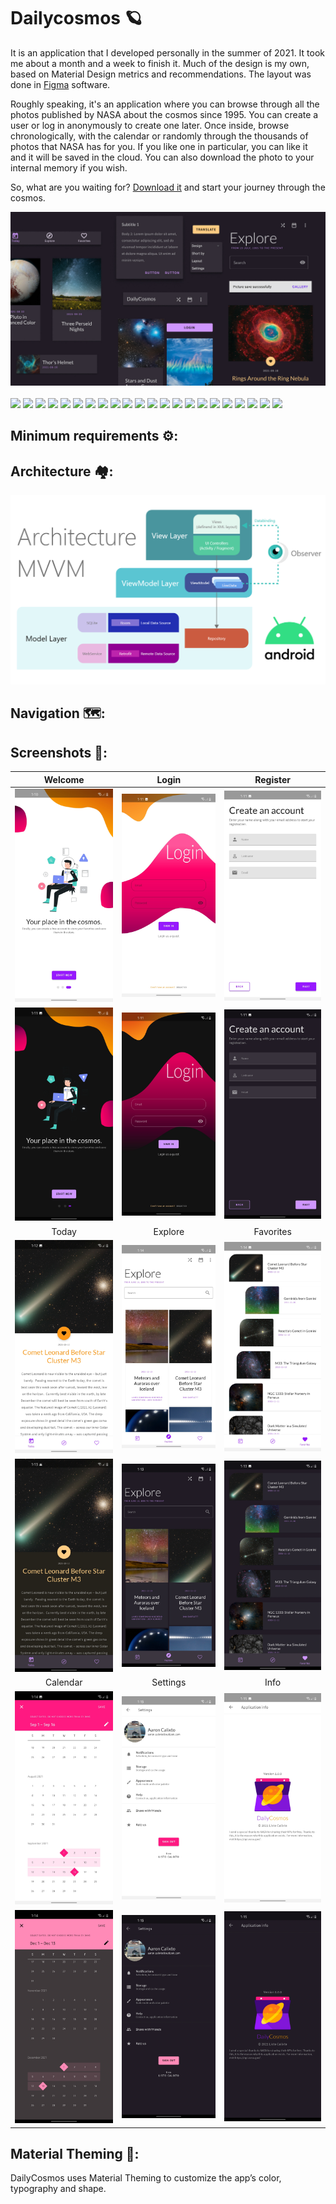 # Dailycosmos 🪐

It is an application that I developed personally in the summer of 2021. It took me about a month and a week to finish it. Much of the design is my own, based on Material Design metrics and recommendations. The layout was done in [Figma][figma_dailycosmos] software. 

Roughly speaking, it's an application where you can browse through all the photos published by NASA about the cosmos since 1995. 
You can create a user or log in anonymously to create one later. Once inside, browse chronologically, with the calendar or randomly 
through the thousands of photos that NASA has for you. If you like one in particular, you can like it and it will be saved in the cloud. 
You can also download the photo to your internal memory if you wish.

So, what are you waiting for? [Download it][application] and start your journey through the cosmos.

![figma_dailycosmos](https://raw.githubusercontent.com/CalixtoElProgramador/CalixtoElProgramador/master/daily_cosmos_components.jpg)
<br />
<br />
![](https://img.shields.io/static/v1??style=flat-squaren&label=Language&labelColor=212121&message=Kotlin&color=9719ff)
![](https://img.shields.io/static/v1??style=flat-squaren&label=IDE&labelColor=212121&message=AndroidStudio&color=9719ff)
![](https://img.shields.io/static/v1??style=flat-squaren&label=Architecture&labelColor=212121&message=MVVM&color=9719ff)
![](https://img.shields.io/static/v1??style=flat-squaren&label=Structure&labelColor=212121&message=CleanArchitecture&color=9719ff)
![](https://img.shields.io/static/v1??style=flat-squaren&label=Network&labelColor=212121&message=Retrofit2&color=9719ff)
![](https://img.shields.io/static/v1??style=flat-squaren&label=Serialization&labelColor=212121&message=GSON&color=9719ff)
![](https://img.shields.io/static/v1??style=flat-squaren&label=ImageLoading&labelColor=212121&message=Glide&color=9719ff)
![](https://img.shields.io/static/v1??style=flat-squaren&label=Cache&labelColor=212121&message=Room&color=9719ff)
![](https://img.shields.io/static/v1??style=flat-squaren&label=Preferences&labelColor=212121&message=Datastore&color=9719ff)
![](https://img.shields.io/static/v1??style=flat-squaren&label=Injection&labelColor=212121&message=Hilt&color=9719ff)
![](https://img.shields.io/static/v1??style=flat-squaren&label=Navegation&labelColor=212121&message=NavegationComponents&color=9719ff)
![](https://img.shields.io/static/v1??style=flat-squaren&label=Firebase&labelColor=212121&message=Authentification&color=ff9819)
![](https://img.shields.io/static/v1??style=flat-squaren&label=Firebase&labelColor=212121&message=Store&color=ff9819)
![](https://img.shields.io/static/v1??style=flat-squaren&label=Firebase&labelColor=212121&message=Storage&color=ff9819)
![](https://img.shields.io/static/v1??style=flat-squaren&label=Firebase&labelColor=212121&message=Crashlytics&color=ff9819)
![](https://img.shields.io/static/v1??style=flat-squaren&label=Firebase&labelColor=212121&message=TestLab&color=ff9819)
![](https://img.shields.io/static/v1??style=flat-squaren&label=Permissions&labelColor=212121&message=Camara&color=#a4c639)
![](https://img.shields.io/static/v1??style=flat-squaren&label=Permissions&labelColor=212121&message=ReadInternalStorage&color=#a4c639)
![](https://img.shields.io/static/v1??style=flat-squaren&label=Permissions&labelColor=212121&message=WriteInternalStorage&color=#a4c639)
![](https://img.shields.io/static/v1??style=flat-squaren&label=Layout&labelColor=212121&message=XML&color=ff0068)
![](https://img.shields.io/static/v1??style=flat-squaren&label=Design&labelColor=212121&message=Figma&color=ff0068)
![](https://img.shields.io/static/v1??style=flat-squaren&label=Animations&labelColor=212121&message=Lottie&color=ff0068)

## Minimum requirements ⚙: 

## Architecture 🏘:
![](architecture.mvvm.png?raw=true)

## Navigation 🗺: 

## Screenshots 📸:
| Welcome | Login |  Register |
|:-:|:-:|:-:|
| ![Fist](screenshots/00.welcome.light.jpg?raw=true) | ![2](screenshots/01.login.light.jpg?raw=true) | ![3](screenshots/02.register.light.jpg?raw=true) |
| ![4](screenshots/00.welcome.dark.jpg?raw=true) | ![5](screenshots/01.login.dark.jpg?raw=true) | ![6](screenshots/02.register.dark.jpg?raw=true) |
| Today | Explore |  Favorites |
| ![7](screenshots/03.today.light.jpg?raw=true) | ![8](screenshots/04.explore.ligth.jpg?raw=true) | ![9](screenshots/05.favorites.light.jpg?raw=true) |
| ![10](screenshots/03.today.dark.jpg?raw=true) | ![11](screenshots/04.explore.dark.jpg?raw=true) | ![12](screenshots/05.favorites.dark.jpg?raw=true) |
| Calendar | Settings |  Info |
| ![13](screenshots/06.calendar.light.jpg?raw=true) | ![14](screenshots/07.settings.light.jpg?raw=true) | ![15](screenshots/08.info.light.jpg?raw=true) |
| ![16](screenshots/06.calendar.dark.jpg?raw=true) | ![17](screenshots/07.settings.dark.jpg?raw=true) | ![18](screenshots/08.info.dark.jpg?raw=true) |

## Material Theming 🎨:
DailyCosmos uses Material Theming to customize the app’s color, typography and shape.


[application]: https://play.google.com/store/apps/details?id=com.listocalixto.dailycosmo&hl=es_MX&gl=US
[figma_dailycosmos]: https://www.figma.com/file/RR1XH31BDa5Lgzw2trYe4G/DailyCosmos




